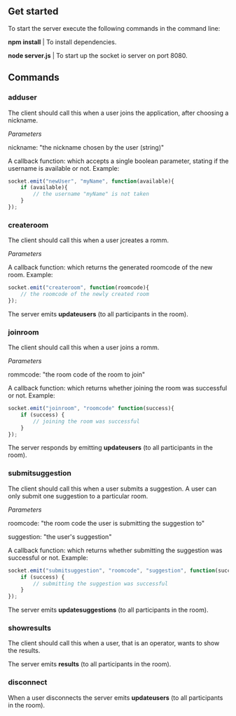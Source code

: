 ## Get started

To start the server execute the following commands in the command line:

**npm install** | To install dependencies.

**node server.js** | To start up the socket io server on port 8080.

## Commands

### adduser

The client should call this when a user joins the application, after choosing a nickname.

*Parameters*

nickname: "the nickname chosen by the user (string)"

A callback function: which accepts a single boolean parameter, stating if the username is available or not.
Example:
```js
socket.emit("newUser", "myName", function(available){
    if (available){
        // the username "myName" is not taken
    }
});

```

### createroom

The client should call this when a user jcreates a romm.

*Parameters*

A callback function: which returns the generated roomcode of the new room.
Example:
```js
socket.emit("createroom", function(roomcode){
    // the roomcode of the newly created room
});

```
The server emits **updateusers** (to all participants in the room).


### joinroom

The client should call this when a user joins a romm.

*Parameters*

rommcode: "the room code of the room to join"

A callback function: which returns whether joining the room was successful or not.
Example:
```js
socket.emit("joinroom", "roomcode" function(success){
    if (success) {
        // joining the room was successful
    }
});

```

The server responds by emitting **updateusers** (to all participants in the room).

### submitsuggestion

The client should call this when a user submits a suggestion. A user can only submit one suggestion to a particular room.

*Parameters*

roomcode: "the room code the user is submitting the suggestion to"

suggestion: "the user's suggestion"

A callback function: which returns whether submitting the suggestion was successful or not.
Example:
```js
socket.emit("submitsuggestion", "roomcode", "suggestion", function(success){
    if (success) {
        // submitting the suggestion was successful
    }
});

```

The server emits **updatesuggestions** (to all participants in the room).

### showresults

The client should call this when a user, that is an operator, wants to show the results.

The server emits **results** (to all participants in the room).

### disconnect

When a user disconnects the server emits **updateusers** (to all participants in the room).
